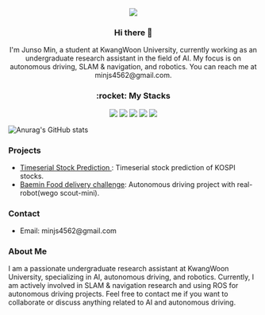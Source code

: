 <div align="center">
  <img src="https://capsule-render.vercel.app/api?color=gradient&type=waving&text=WelCome!&fontColor=ffffff">
  <h3>Hi there 👋</h3>
  <p>I'm Junso Min, a student at KwangWoon University, currently working as an undergraduate research assistant in the field of AI. My focus is on autonomous driving, SLAM & navigation, and robotics. You can reach me at minjs4562@gmail.com.</p>

  <h3>:rocket: My Stacks</h3>
  <img src="https://img.shields.io/badge/Python-000000?style=for-the-badge&logo=Python&logoColor=ffffff">
  <img src="https://img.shields.io/badge/ROS-000000?style=for-the-badge&logo=ros&logoColor=ffffff"/>
  <img src="https://img.shields.io/badge/SLAM-000000?style=for-the-badge&logo=slam&logoColor=ffffff"/>
  <img src="https://img.shields.io/badge/Tensorflow-000000?style=for-the-badge&logo=tensorflow&logoColor=ffffff"/>
  <img src="https://img.shields.io/badge/OpenCV-000000?style=for-the-badge&logo=opencv&logoColor=ffffff"/>
</div>

![Anurag's GitHub stats](https://github-readme-stats.vercel.app/api?username=JunseoMin&show_icons=true&theme=transparent)

<h3>Projects</h3>
<ul>
  <li><a href="https://github.com/JunseoMin/KRX_Stock_prediction">Timeserial Stock Prediction </a>: Timeserial stock prediction of KOSPI stocks.</li>
  <li><a href="https://github.com/JunseoMin/Food-Delivery">Baemin Food delivery challenge</a>: Autonomous driving project with real-robot(wego scout-mini).</li>
  <!-- Add more projects as needed -->
</ul>

<h3>Contact</h3>
<ul>
  <li>Email: minjs4562@gmail.com</li>
  <!-- Add more contact information as needed -->
</ul>

<h3>About Me</h3>
<p>I am a passionate undergraduate research assistant at KwangWoon University, specializing in AI, autonomous driving, and robotics. Currently, I am actively involved in SLAM & navigation research and using ROS for autonomous driving projects. Feel free to contact me if you want to collaborate or discuss anything related to AI and autonomous driving.</p>
